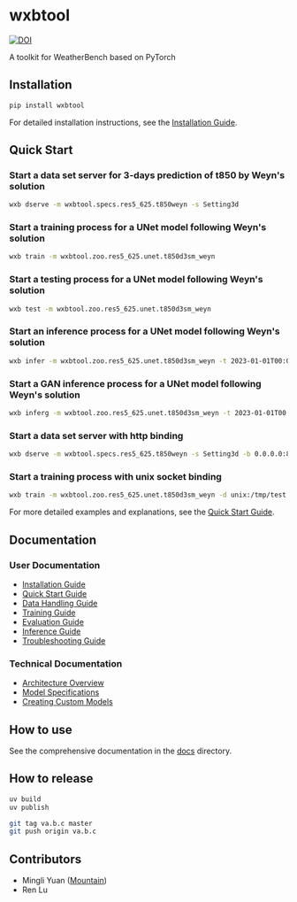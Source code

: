 # wxbtool

[![DOI](https://zenodo.org/badge/269931312.svg)](https://zenodo.org/badge/latestdoi/269931312)

A toolkit for WeatherBench based on PyTorch

## Installation

```bash
pip install wxbtool
```

For detailed installation instructions, see the [Installation Guide](docs/user/installation.md).

## Quick Start

### Start a data set server for 3-days prediction of t850 by Weyn's solution
```bash
wxb dserve -m wxbtool.specs.res5_625.t850weyn -s Setting3d
```

### Start a training process for a UNet model following Weyn's solution
```bash
wxb train -m wxbtool.zoo.res5_625.unet.t850d3sm_weyn
```

### Start a testing process for a UNet model following Weyn's solution
```bash
wxb test -m wxbtool.zoo.res5_625.unet.t850d3sm_weyn
```

### Start an inference process for a UNet model following Weyn's solution
```bash
wxb infer -m wxbtool.zoo.res5_625.unet.t850d3sm_weyn -t 2023-01-01T00:00:00 -o output.png
```

### Start a GAN inference process for a UNet model following Weyn's solution
```bash
wxb inferg -m wxbtool.zoo.res5_625.unet.t850d3sm_weyn -t 2023-01-01T00:00:00 -s 10 -o output.nc
```

### Start a data set server with http binding
```bash
wxb dserve -m wxbtool.specs.res5_625.t850weyn -s Setting3d -b 0.0.0.0:8088
```

### Start a training process with unix socket binding
```bash
wxb train -m wxbtool.zoo.res5_625.unet.t850d3sm_weyn -d unix:/tmp/test.sock
```

For more detailed examples and explanations, see the [Quick Start Guide](docs/user/quickstart.md).

## Documentation

### User Documentation
- [Installation Guide](docs/user/installation.md)
- [Quick Start Guide](docs/user/quickstart.md)
- [Data Handling Guide](docs/user/data_handling/overview.md)
- [Training Guide](docs/user/training/overview.md)
- [Evaluation Guide](docs/user/evaluation/overview.md)
- [Inference Guide](docs/user/inference/overview.md)
- [Troubleshooting Guide](docs/user/troubleshooting.md)

### Technical Documentation
- [Architecture Overview](docs/technical/architecture/overview.md)
- [Model Specifications](docs/technical/specifications/overview.md)
- [Creating Custom Models](docs/technical/extension/custom_models.md)

## How to use

See the comprehensive documentation in the [docs](docs) directory.

## How to release

```bash
uv build
uv publish

git tag va.b.c master
git push origin va.b.c
```

## Contributors

- Mingli Yuan ([Mountain](https://github.com/mountain))
- Ren Lu
